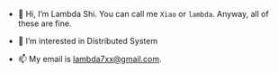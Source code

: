 - 👋 Hi, I’m Lambda Shi. You can call me `Xiao` or `lambda`. Anyway, all of these are fine.
- 👀 I’m interested in Distributed System

- 📫 My email is lambda7xx@gmail.com.



<!---
lambda7xx/lambda7xx is a ✨ special ✨ repository because its `README.md` (this file) appears on your GitHub profile.
You can click the Preview link to take a look at your changes.
--->
